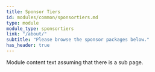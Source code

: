 ```yaml
---
title: Sponsor Tiers
id: modules/common/sponsortiers.md
type: module
module_type: sponsortiers
link: "/about/"
subtitle: "Please browse the sponsor packages below."
has_header: true
---
```

Module content text assuming that there is a sub page.